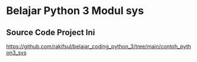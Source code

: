 # Belajar Python 3 Modul sys

## Source Code Project Ini

https://github.com/rakifsul/belajar_coding_python_3/tree/main/contoh_python3_sys
